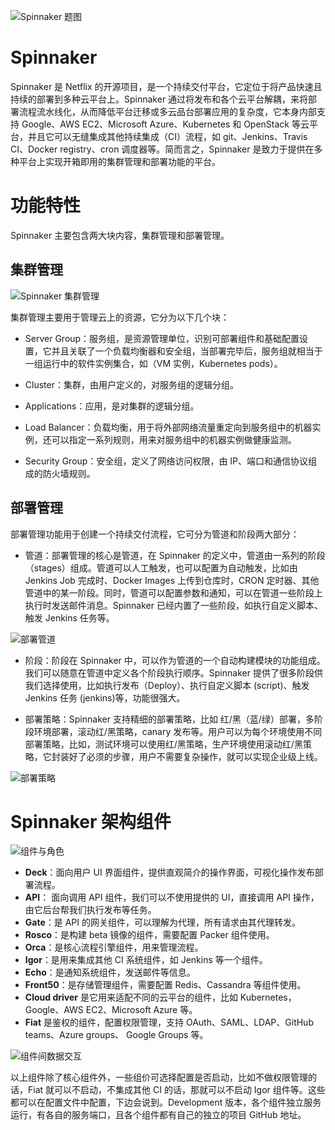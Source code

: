 ![Spinnaker 题图](https://s2.ax1x.com/2019/10/30/K4GzrD.md.png)

# Spinnaker

Spinnaker 是 Netflix 的开源项目，是一个持续交付平台，它定位于将产品快速且持续的部署到多种云平台上。Spinnaker 通过将发布和各个云平台解耦，来将部署流程流水线化，从而降低平台迁移或多云品台部署应用的复杂度，它本身内部支持 Google、AWS EC2、Microsoft Azure、Kubernetes 和 OpenStack 等云平台，并且它可以无缝集成其他持续集成（CI）流程，如 git、Jenkins、Travis CI、Docker registry、cron 调度器等。简而言之，Spinnaker 是致力于提供在多种平台上实现开箱即用的集群管理和部署功能的平台。

# 功能特性

Spinnaker 主要包含两大块内容，集群管理和部署管理。

## 集群管理

![Spinnaker 集群管理](https://i.postimg.cc/jdCPHsh9/image.png)

集群管理主要用于管理云上的资源，它分为以下几个块：

- Server Group：服务组，是资源管理单位，识别可部署组件和基础配置设置，它并且关联了一个负载均衡器和安全组，当部署完毕后，服务组就相当于一组运行中的软件实例集合，如（VM 实例，Kubernetes pods）。

- Cluster：集群，由用户定义的，对服务组的逻辑分组。

- Applications：应用，是对集群的逻辑分组。

- Load Balancer：负载均衡，用于将外部网络流量重定向到服务组中的机器实例，还可以指定一系列规则，用来对服务组中的机器实例做健康监测。

- Security Group：安全组，定义了网络访问权限，由 IP、端口和通信协议组成的防火墙规则。

## 部署管理

部署管理功能用于创建一个持续交付流程，它可分为管道和阶段两大部分：

- 管道：部署管理的核心是管道，在 Spinnaker 的定义中，管道由一系列的阶段（stages）组成。管道可以人工触发，也可以配置为自动触发，比如由 Jenkins Job 完成时、Docker Images 上传到仓库时，CRON 定时器、其他管道中的某一阶段。同时，管道可以配置参数和通知，可以在管道一些阶段上执行时发送邮件消息。Spinnaker 已经内置了一些阶段，如执行自定义脚本、触发 Jenkins 任务等。

![部署管道](https://i.postimg.cc/hG8dDhSJ/image.png)

- 阶段：阶段在 Spinnaker 中，可以作为管道的一个自动构建模块的功能组成。我们可以随意在管道中定义各个阶段执行顺序。Spinnaker 提供了很多阶段供我们选择使用，比如执行发布（Deploy）、执行自定义脚本 (script)、触发 Jenkins 任务 (jenkins)等，功能很强大。

- 部署策略：Spinnaker 支持精细的部署策略，比如 红/黑（蓝/绿）部署，多阶段环境部署，滚动红/黑策略，canary 发布等。用户可以为每个环境使用不同部署策略，比如，测试环境可以使用红/黑策略，生产环境使用滚动红/黑策略，它封装好了必须的步骤，用户不需要复杂操作，就可以实现企业级上线。

![部署策略](https://i.postimg.cc/P5YLyNv6/image.png)

# Spinnaker 架构组件

![组件与角色](https://i.postimg.cc/zGYT67cN/image.png)

- **Deck**：面向用户 UI 界面组件，提供直观简介的操作界面，可视化操作发布部署流程。
- **API**： 面向调用 API 组件，我们可以不使用提供的 UI，直接调用 API 操作，由它后台帮我们执行发布等任务。
- **Gate**：是 API 的网关组件，可以理解为代理，所有请求由其代理转发。
- **Rosco**：是构建 beta 镜像的组件，需要配置 Packer 组件使用。
- **Orca**：是核心流程引擎组件，用来管理流程。
- **Igor**：是用来集成其他 CI 系统组件，如 Jenkins 等一个组件。
- **Echo**：是通知系统组件，发送邮件等信息。
- **Front50**：是存储管理组件，需要配置 Redis、Cassandra 等组件使用。
- **Cloud driver** 是它用来适配不同的云平台的组件，比如 Kubernetes，Google、AWS EC2、Microsoft Azure 等。
- **Fiat** 是鉴权的组件，配置权限管理，支持 OAuth、SAML、LDAP、GitHub teams、Azure groups、 Google Groups 等。

![组件间数据交互](https://i.postimg.cc/mZ1Fkd2f/image.png)

以上组件除了核心组件外，一些组价可选择配置是否启动，比如不做权限管理的话，Fiat 就可以不启动，不集成其他 CI 的话，那就可以不启动 Igor 组件等。这些都可以在配置文件中配置，下边会说到。Development 版本，各个组件独立服务运行，有各自的服务端口，且各个组件都有自己的独立的项目 GitHub 地址。
